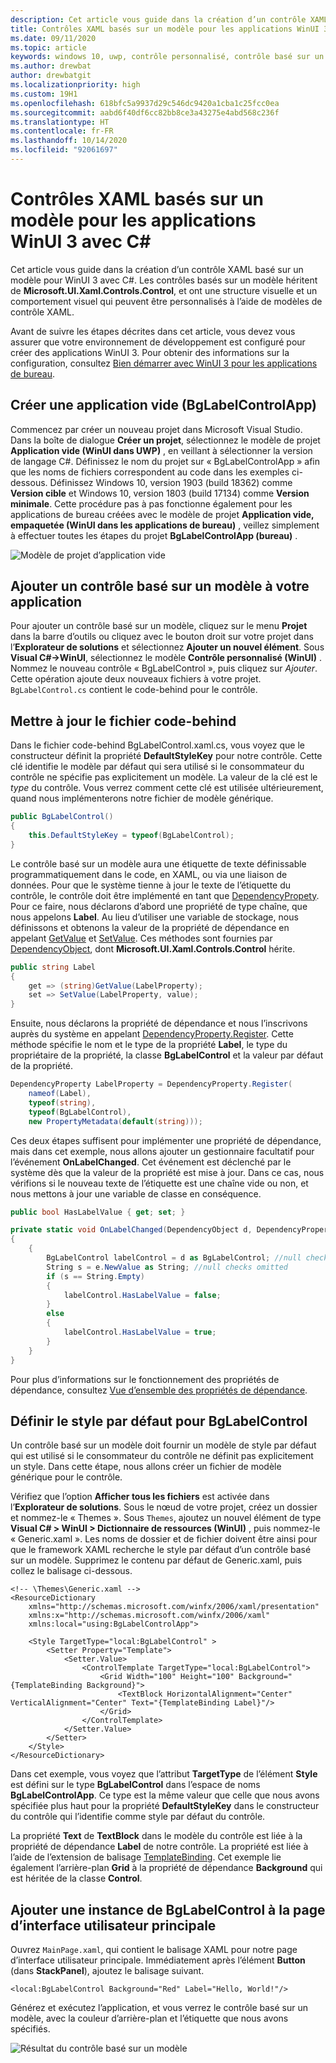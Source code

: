 ```yaml
---
description: Cet article vous guide dans la création d’un contrôle XAML basé sur un modèle pour WinUI 3 avec C#.
title: Contrôles XAML basés sur un modèle pour les applications WinUI 3 avec C#
ms.date: 09/11/2020
ms.topic: article
keywords: windows 10, uwp, contrôle personnalisé, contrôle basé sur un modèle, winui
ms.author: drewbat
author: drewbatgit
ms.localizationpriority: high
ms.custom: 19H1
ms.openlocfilehash: 618bfc5a9937d29c546dc9420a1cba1c25fcc0ea
ms.sourcegitcommit: aabd6f40df6cc82bb8ce3a43275e4abd568c236f
ms.translationtype: HT
ms.contentlocale: fr-FR
ms.lasthandoff: 10/14/2020
ms.locfileid: "92061697"
---
```

# <a name="templated-xaml-controls-for-winui-3-apps-with-c"></a>Contrôles XAML basés sur un modèle pour les applications WinUI 3 avec C#

Cet article vous guide dans la création d’un contrôle XAML basé sur un modèle pour WinUI 3 avec C#. Les contrôles basés sur un modèle héritent de **Microsoft.UI.Xaml.Controls.Control**, et ont une structure visuelle et un comportement visuel qui peuvent être personnalisés à l’aide de modèles de contrôle XAML.

Avant de suivre les étapes décrites dans cet article, vous devez vous assurer que votre environnement de développement est configuré pour créer des applications WinUI 3. Pour obtenir des informations sur la configuration, consultez [Bien démarrer avec WinUI 3 pour les applications de bureau](./get-started-winui3-for-desktop.md).

## <a name="create-a-blank-app-bglabelcontrolapp"></a>Créer une application vide (BgLabelControlApp)

Commencez par créer un nouveau projet dans Microsoft Visual Studio. Dans la boîte de dialogue **Créer un projet**, sélectionnez le modèle de projet **Application vide (WinUI dans UWP)** , en veillant à sélectionner la version de langage C#. Définissez le nom du projet sur « BgLabelControlApp » afin que les noms de fichiers correspondent au code dans les exemples ci-dessous. Définissez Windows 10, version 1903 (build 18362) comme **Version cible** et Windows 10, version 1803 (build 17134) comme **Version minimale**. Cette procédure pas à pas fonctionne également pour les applications de bureau créées avec le modèle de projet **Application vide, empaquetée (WinUI dans les applications de bureau)** , veillez simplement à effectuer toutes les étapes du projet **BgLabelControlApp (bureau)** .

![Modèle de projet d’application vide](images/winui-csharp-new-project-uwp.png)

## <a name="add-a-templated-control-to-your-app"></a>Ajouter un contrôle basé sur un modèle à votre application

Pour ajouter un contrôle basé sur un modèle, cliquez sur le menu **Projet** dans la barre d’outils ou cliquez avec le bouton droit sur votre projet dans l’**Explorateur de solutions** et sélectionnez **Ajouter un nouvel élément**. Sous **Visual C#->WinUI**, sélectionnez le modèle **Contrôle personnalisé (WinUI)** . Nommez le nouveau contrôle « BgLabelControl », puis cliquez sur *Ajouter*. Cette opération ajoute deux nouveaux fichiers à votre projet. `BgLabelControl.cs` contient le code-behind pour le contrôle. 

## <a name="update-the-code-behind-file"></a>Mettre à jour le fichier code-behind

Dans le fichier code-behind BgLabelControl.xaml.cs, vous voyez que le constructeur définit la propriété **DefaultStyleKey** pour notre contrôle. Cette clé identifie le modèle par défaut qui sera utilisé si le consommateur du contrôle ne spécifie pas explicitement un modèle. La valeur de la clé est le *type* du contrôle. Vous verrez comment cette clé est utilisée ultérieurement, quand nous implémenterons notre fichier de modèle générique.

```csharp
public BgLabelControl()
{
    this.DefaultStyleKey = typeof(BgLabelControl);
}
```

Le contrôle basé sur un modèle aura une étiquette de texte définissable programmatiquement dans le code, en XAML, ou via une liaison de données. Pour que le système tienne à jour le texte de l’étiquette du contrôle, le contrôle doit être implémenté en tant que [DependencyPropety](/uwp/api/Windows.UI.Xaml.DependencyProperty). Pour ce faire, nous déclarons d’abord une propriété de type chaîne, que nous appelons **Label**. Au lieu d’utiliser une variable de stockage, nous définissons et obtenons la valeur de la propriété de dépendance en appelant [GetValue](/uwp/api/windows.ui.xaml.dependencyobject.getvalue) et [SetValue](/uwp/api/windows.ui.xaml.dependencyobject.setvalue). Ces méthodes sont fournies par [DependencyObject](/uwp/api/windows.ui.xaml.dependencyobject), dont **Microsoft.UI.Xaml.Controls.Control** hérite.

```csharp
public string Label
{
    get => (string)GetValue(LabelProperty);
    set => SetValue(LabelProperty, value);
}
```
Ensuite, nous déclarons la propriété de dépendance et nous l’inscrivons auprès du système en appelant [DependencyProperty.Register](/uwp/api/windows.ui.xaml.dependencyproperty.register). Cette méthode spécifie le nom et le type de la propriété **Label**, le type du propriétaire de la propriété, la classe **BgLabelControl** et la valeur par défaut de la propriété.

```csharp
DependencyProperty LabelProperty = DependencyProperty.Register(
    nameof(Label), 
    typeof(string),
    typeof(BgLabelControl), 
    new PropertyMetadata(default(string)));
```

Ces deux étapes suffisent pour implémenter une propriété de dépendance, mais dans cet exemple, nous allons ajouter un gestionnaire facultatif pour l’événement **OnLabelChanged**. Cet événement est déclenché par le système dès que la valeur de la propriété est mise à jour. Dans ce cas, nous vérifions si le nouveau texte de l’étiquette est une chaîne vide ou non, et nous mettons à jour une variable de classe en conséquence.

```csharp
public bool HasLabelValue { get; set; }

private static void OnLabelChanged(DependencyObject d, DependencyPropertyChangedEventArgs e)
{
    {
        BgLabelControl labelControl = d as BgLabelControl; //null checks omitted
        String s = e.NewValue as String; //null checks omitted
        if (s == String.Empty)
        {
            labelControl.HasLabelValue = false;
        }
        else
        {
            labelControl.HasLabelValue = true;
        }
    }
}
```
Pour plus d’informations sur le fonctionnement des propriétés de dépendance, consultez [Vue d’ensemble des propriétés de dépendance](/windows/uwp/xaml-platform/dependency-properties-overview).

## <a name="define-the-default-style-for-bglabelcontrol"></a>Définir le style par défaut pour BgLabelControl
Un contrôle basé sur un modèle doit fournir un modèle de style par défaut qui est utilisé si le consommateur du contrôle ne définit pas explicitement un style. Dans cette étape, nous allons créer un fichier de modèle générique pour le contrôle.

Vérifiez que l’option **Afficher tous les fichiers** est activée dans l’**Explorateur de solutions**. Sous le nœud de votre projet, créez un dossier et nommez-le « Themes ». Sous `Themes`, ajoutez un nouvel élément de type **Visual C# > WinUI > Dictionnaire de ressources (WinUI)** , puis nommez-le « Generic.xaml ». Les noms de dossier et de fichier doivent être ainsi pour que le framework XAML recherche le style par défaut d’un contrôle basé sur un modèle. Supprimez le contenu par défaut de Generic.xaml, puis collez le balisage ci-dessous.



```xaml
<!-- \Themes\Generic.xaml -->
<ResourceDictionary
    xmlns="http://schemas.microsoft.com/winfx/2006/xaml/presentation"
    xmlns:x="http://schemas.microsoft.com/winfx/2006/xaml"
    xmlns:local="using:BgLabelControlApp">

    <Style TargetType="local:BgLabelControl" >
        <Setter Property="Template">
            <Setter.Value>
                <ControlTemplate TargetType="local:BgLabelControl">
                    <Grid Width="100" Height="100" Background="{TemplateBinding Background}">
                        <TextBlock HorizontalAlignment="Center" VerticalAlignment="Center" Text="{TemplateBinding Label}"/>
                    </Grid>
                </ControlTemplate>
            </Setter.Value>
        </Setter>
    </Style>
</ResourceDictionary>
```

Dans cet exemple, vous voyez que l’attribut **TargetType** de l’élément **Style** est défini sur le type **BgLabelControl** dans l’espace de noms **BgLabelControlApp**. Ce type est la même valeur que celle que nous avons spécifiée plus haut pour la propriété **DefaultStyleKey** dans le constructeur du contrôle qui l’identifie comme style par défaut du contrôle.

La propriété **Text** de **TextBlock** dans le modèle du contrôle est liée à la propriété de dépendance **Label** de notre contrôle. La propriété est liée à l’aide de l’extension de balisage [TemplateBinding](/windows/uwp/xaml-platform/templatebinding-markup-extension). Cet exemple lie également l’arrière-plan **Grid** à la propriété de dépendance **Background** qui est héritée de la classe **Control**.

## <a name="add-an-instance-of-bglabelcontrol-to-the-main-ui-page"></a>Ajouter une instance de BgLabelControl à la page d’interface utilisateur principale

Ouvrez `MainPage.xaml`, qui contient le balisage XAML pour notre page d’interface utilisateur principale. Immédiatement après l’élément **Button** (dans **StackPanel**), ajoutez le balisage suivant.

```xaml
<local:BgLabelControl Background="Red" Label="Hello, World!"/>
```

Générez et exécutez l’application, et vous verrez le contrôle basé sur un modèle, avec la couleur d’arrière-plan et l’étiquette que nous avons spécifiés.

![Résultat du contrôle basé sur un modèle](images/winui-templated-control-result.png)


